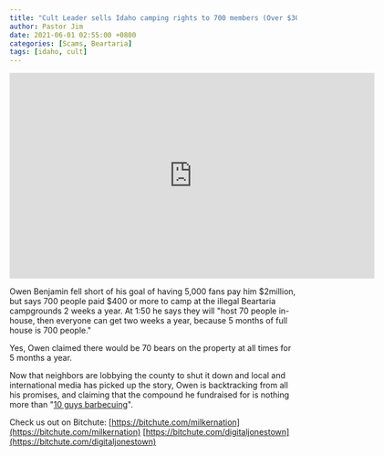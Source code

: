 ```yaml
---
title: "Cult Leader sells Idaho camping rights to 700 members (Over $300,000 profited)"
author: Pastor Jim
date: 2021-06-01 02:55:00 +0800
categories: [Scams, Beartaria]
tags: [idaho, cult]
---
```


<iframe width="640" height="360" src="https://www.youtube.com/embed/k06pOaDqkMc" title="YouTube video player" frameborder="0" allow="accelerometer; autoplay; clipboard-write; encrypted-media; gyroscope; picture-in-picture" allowfullscreen></iframe>

Owen Benjamin fell short of his goal of having 5,000 fans pay him $2million, but says 700 people paid $400 or more to camp at the illegal Beartaria campgrounds 2 weeks a year. At 1:50 he says they will "host 70 people in-house, then everyone can get two weeks a year, because 5 months of full house is 700 people."

Yes, Owen claimed there would be 70 bears on the property at all times for 5 months a year. 

Now that neighbors are lobbying the county to shut it down and local and international media has picked up the story, Owen is backtracking from all his promises, and claiming that the compound he fundraised for is nothing more than "[10 guys barbecuing](https://youtu.be/vAhNx4tf2gM?t=1382)".

Check us out on Bitchute: 
[https://bitchute.com/milkernation](https://bitchute.com/milkernation)
[https://bitchute.com/digitaljonestown](https://bitchute.com/digitaljonestown)

